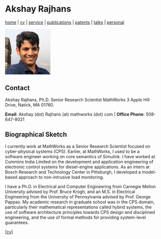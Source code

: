 # Akshay Rajhans
[home](index.html) \| [cv](files/docs/AkshayRajhansCV.pdf) \| [service](service.html) \| [publications](publications.html) \| [patents](patents.html) \| [talks](talks.html) \| [personal](personal.html)

![Akshay Rajhans](files/akshay.jpeg) 

## Contact
Akshay Rajhans, Ph.D. 
Senior Research Scientist
MathWorks
3 Apple Hill Drive, Natick, MA 01760.

**Email**: Akshay (dot) Rajhans (at) mathworks (dot) com \| **Office Phone**: 508-647-8021

## Biographical Sketch
I currently work at MathWorks as a Senior Research Scientist focused on cyber-physical systems (CPS). Earlier, at MathWorks, I used to be a software engineer working on core semantics of Simulink. I have worked at Cummins India Limited on the development and application engineering of electronic control systems for diesel-engine applications. As an intern at Bosch Research and Technology Center in Pittsburgh, I developed a model-based approach to non-intrusive load monitoring.

I have a Ph.D. in Electrical and Computer Engineering from Carnegie Mellon University advised by Prof. Bruce Krogh, and an M.S. in Electrical Engineering from the University of Pennsylvania advised by Prof. George Pappas. My academic research in graduate school was in the CPS domain, particularly their mathematical representations called hybrid systems, the use of software architecture principles towards CPS design and disciplined engineering, and the use of formal methods for providing system-level guarantees.

\[[cv](files/docs/AkshayRajhansCV.pdf)\]
